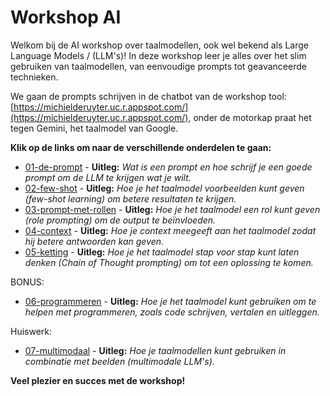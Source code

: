 # Workshop AI

Welkom bij de AI workshop over taalmodellen, ook wel bekend als Large Language Models / (LLM's)! In deze workshop leer je alles over het slim gebruiken van taalmodellen, van eenvoudige prompts tot geavanceerde technieken.

We gaan de prompts schrijven in de chatbot van de workshop tool: [https://michielderuyter.uc.r.appspot.com/](https://michielderuyter.uc.r.appspot.com/),
onder de motorkap praat het tegen Gemini, het taalmodel van Google.

**Klik op de links om naar de verschillende onderdelen te gaan:**

*   [01-de-prompt](losse_prompts/01-de-prompt.md) -  **Uitleg:** *Wat is een prompt en hoe schrijf je een goede prompt om de LLM te krijgen wat je wilt.*
*   [02-few-shot](losse_prompts/02-few-shot.md) -  **Uitleg:** *Hoe je het taalmodel voorbeelden kunt geven (few-shot learning) om betere resultaten te krijgen.*
*   [03-prompt-met-rollen](losse_prompts/03-prompt-met-rollen.md) -  **Uitleg:** *Hoe je het taalmodel een rol kunt geven (role prompting) om de output te beïnvloeden.*
*   [04-context](losse_prompts/04-context.md) -  **Uitleg:** *Hoe je context meegeeft aan het taalmodel zodat hij betere antwoorden kan geven.*
*   [05-ketting](losse_prompts/05-ketting.md) -  **Uitleg:** *Hoe je het taalmodel stap voor stap kunt laten denken (Chain of Thought prompting) om tot een oplossing te komen.*

BONUS:

*   [06-programmeren](losse_prompts/06-programmeren.md) -  **Uitleg:** *Hoe je het taalmodel kunt gebruiken om te helpen met programmeren, zoals code schrijven, vertalen en uitleggen.*

Huiswerk:

*   [07-multimodaal](losse_prompts/07-multimodaal.md) -  **Uitleg:** *Hoe je taalmodellen kunt gebruiken in combinatie met beelden (multimodale LLM's).*

**Veel plezier en succes met de workshop!**